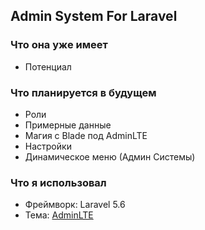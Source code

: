 ## Admin System For Laravel
### Что она уже имеет

- Потенциал 

### Что планируется в будущем
- Роли
- Примерные данные
- Магия с Blade под AdminLTE
- Настройки
- Динамическое меню (Админ Системы)

### Что я использовал
- Фреймворк: Laravel 5.6
- Тема: [AdminLTE](https://adminlte.io/preview)

